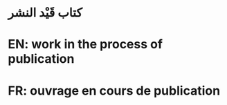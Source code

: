 # كتاب قَيْد النشر

# EN: work in the process of publication

# FR: ouvrage en cours de publication
